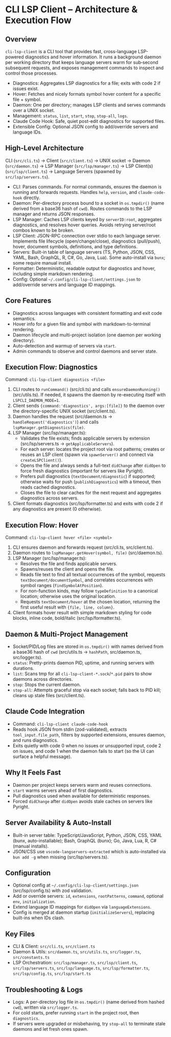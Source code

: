 # CLI LSP Client – Architecture & Execution Flow

## Overview

`cli-lsp-client` is a CLI tool that provides fast, cross-language LSP-powered diagnostics and hover information. It runs a background daemon per working directory that keeps language servers warm for sub‑second subsequent requests, and exposes management commands to inspect and control those processes.

- Diagnostics: Aggregates LSP diagnostics for a file; exits with code 2 if issues exist.
- Hover: Fetches and nicely formats symbol hover content for a specific file + symbol.
- Daemon: One per directory; manages LSP clients and serves commands over a UNIX socket.
- Management: `status`, `list`, `start`, `stop`, `stop-all`, `logs`.
- Claude Code Hook: Safe, quiet post-edit diagnostics for supported files.
- Extensible Config: Optional JSON config to add/override servers and language IDs.

## High-Level Architecture

CLI (`src/cli.ts`) → Client (`src/client.ts`) → UNIX socket → Daemon (`src/daemon.ts`) → LSP Manager (`src/lsp/manager.ts`) → LSP Client(s) (`src/lsp/client.ts`) → Language Servers (spawned by `src/lsp/servers.ts`).

- CLI: Parses commands. For normal commands, ensures the daemon is running and forwards requests. Handles `help`, `version`, and `claude-code-hook` directly.
- Daemon: Per-directory process bound to a socket in `os.tmpdir()` (name derived from a base36 hash of `cwd`). Routes commands to the LSP manager and returns JSON responses.
- LSP Manager: Caches LSP clients keyed by `serverID:root`, aggregates diagnostics, and resolves hover queries. Avoids retrying server/root combos known to be broken.
- LSP Client: JSON-RPC connection over stdio to each language server. Implements file lifecycle (open/change/close), diagnostics (pull/push), hover, document symbols, definitions, and type definitions.
- Servers: Built-in table of language servers (TS, Python, JSON, CSS, YAML, Bash, GraphQL, R, C#, Go, Java, Lua). Some auto-install via `bunx`; some require manual install.
- Formatter: Deterministic, readable output for diagnostics and hover, including simple markdown rendering.
- Config: Optional `~/.config/cli-lsp-client/settings.json` to add/override servers and language ID mappings.

## Core Features

- Diagnostics across languages with consistent formatting and exit code semantics.
- Hover info for a given file and symbol with markdown-to-terminal rendering.
- Daemon lifecycle and multi-project isolation (one daemon per working directory).
- Auto-detection and warmup of servers via `start`.
- Admin commands to observe and control daemons and server state.

## Execution Flow: Diagnostics

Command: `cli-lsp-client diagnostics <file>`

1. CLI routes to `runCommand()` (src/cli.ts) and calls `ensureDaemonRunning()` (src/utils.ts). If needed, it spawns the daemon by re-executing itself with `LSPCLI_DAEMON_MODE=1`.
2. Client sends `{command:'diagnostics', args:[file]}` to the daemon over the directory-specific UNIX socket (src/client.ts).
3. Daemon handles the request (src/daemon.ts → `handleRequest('diagnostics')`) and calls `lspManager.getDiagnostics(file)`.
4. LSP Manager (src/lsp/manager.ts):
   - Validates the file exists; finds applicable servers by extension (src/lsp/servers.ts → `getApplicableServers`).
   - For each server: locates the project root via root patterns; creates or reuses an LSP client (spawn via `spawnServer()` and connect via `createLSPClient()`).
   - Opens the file and always sends a full-text `didChange` after `didOpen` to force fresh diagnostics (important for servers like Pyright).
   - Prefers pull diagnostics (`textDocument/diagnostic`) if supported; otherwise waits for push (`publishDiagnostics`) with a timeout, then reads cached diagnostics.
   - Closes the file to clear caches for the next request and aggregates diagnostics across servers.
5. Client formats diagnostics (src/lsp/formatter.ts) and exits with code 2 if any diagnostics are present (0 otherwise).

## Execution Flow: Hover

Command: `cli-lsp-client hover <file> <symbol>`

1. CLI ensures daemon and forwards request (src/cli.ts, src/client.ts).
2. Daemon routes to `lspManager.getHover(symbol, file)` (src/daemon.ts).
3. LSP Manager (src/lsp/manager.ts):
   - Resolves the file and finds applicable servers.
   - Spawns/reuses the client and opens the file.
   - Reads file text to find all textual occurrences of the symbol, requests `textDocument/documentSymbol`, and correlates occurrences with symbol ranges (`findSymbolAtPosition`).
   - For non-function kinds, may follow `typeDefinition` to a canonical location; otherwise uses the original location.
   - Requests `textDocument/hover` at the chosen location, returning the first useful result with `{file, line, column}`.
4. Client formats hover result with simple markdown styling for code blocks, inline code, bold/italic (src/lsp/formatter.ts).

## Daemon & Multi-Project Management

- Socket/PID/Log files are stored in `os.tmpdir()` with names derived from a base36 hash of `cwd` (src/utils.ts → `hashPath`, src/daemon.ts, src/logger.ts).
- `status`: Pretty-prints daemon PID, uptime, and running servers with durations.
- `list`: Scans tmp for all `cli-lsp-client-*.sock`/`*.pid` pairs to show daemons across directories.
- `stop`: Stops the current daemon.
- `stop-all`: Attempts graceful stop via each socket; falls back to PID kill; cleans up stale files (src/client.ts).

## Claude Code Integration

- Command: `cli-lsp-client claude-code-hook`
- Reads hook JSON from stdin (zod-validated), extracts `tool_input.file_path`, filters by supported extensions, ensures daemon, and runs diagnostics.
- Exits quietly with code 0 when no issues or unsupported input, code 2 on issues, and code 1 when the daemon fails to start (so the UI can surface a helpful message).

## Why It Feels Fast

- Daemon per project keeps servers warm and reuses connections.
- `start` warms servers ahead of first diagnostics.
- Pull diagnostics used when available for deterministic responses.
- Forced `didChange` after `didOpen` avoids stale caches on servers like Pyright.

## Server Availability & Auto-Install

- Built-in server table: TypeScript/JavaScript, Python, JSON, CSS, YAML (bunx, auto-installable); Bash, GraphQL (bunx); Go, Java, Lua, R, C# (manual installs).
- JSON/CSS use `vscode-langservers-extracted` which is auto-installed via `bun add -g` when missing (src/lsp/servers.ts).

## Configuration

- Optional config at `~/.config/cli-lsp-client/settings.json` (src/lsp/config.ts) with zod validation.
- Add or override servers: `id`, `extensions`, `rootPatterns`, `command`, optional `env`, `initialization`.
- Extend language ID mappings for `didOpen` via `languageExtensions`.
- Config is merged at daemon startup (`initializeServers`), replacing built-ins when IDs clash.

## Key Files

- CLI & Client: `src/cli.ts`, `src/client.ts`
- Daemon & Utils: `src/daemon.ts`, `src/utils.ts`, `src/logger.ts`, `src/constants.ts`
- LSP Orchestration: `src/lsp/manager.ts`, `src/lsp/client.ts`, `src/lsp/servers.ts`, `src/lsp/language.ts`, `src/lsp/formatter.ts`, `src/lsp/config.ts`, `src/lsp/start.ts`

## Troubleshooting & Logs

- Logs: A per-directory log file in `os.tmpdir()` (name derived from hashed `cwd`), written via `src/logger.ts`.
- For cold starts, prefer running `start` in the project root, then `diagnostics`.
- If servers were upgraded or misbehaving, try `stop-all` to terminate stale daemons and let fresh ones spawn.
